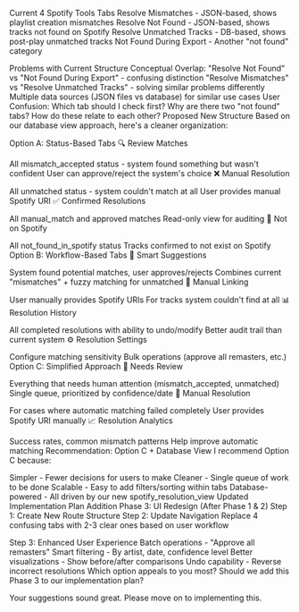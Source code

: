 Current 4 Spotify Tools Tabs
Resolve Mismatches - JSON-based, shows playlist creation mismatches
Resolve Not Found - JSON-based, shows tracks not found on Spotify
Resolve Unmatched Tracks - DB-based, shows post-play unmatched tracks
Not Found During Export - Another "not found" category

Problems with Current Structure
Conceptual Overlap:
"Resolve Not Found" vs "Not Found During Export" - confusing distinction
"Resolve Mismatches" vs "Resolve Unmatched Tracks" - solving similar problems differently
Multiple data sources (JSON files vs database) for similar use cases
User Confusion:
Which tab should I check first?
Why are there two "not found" tabs?
How do these relate to each other?
Proposed New Structure
Based on our database view approach, here's a cleaner organization:

Option A: Status-Based Tabs
🔍 Review Matches

All mismatch_accepted status - system found something but wasn't confident
User can approve/reject the system's choice
❌ Manual Resolution

All unmatched status - system couldn't match at all
User provides manual Spotify URI
✅ Confirmed Resolutions

All manual_match and approved matches
Read-only view for auditing
🚫 Not on Spotify

All not_found_in_spotify status
Tracks confirmed to not exist on Spotify
Option B: Workflow-Based Tabs
🎯 Smart Suggestions

System found potential matches, user approves/rejects
Combines current "mismatches" + fuzzy matching for unmatched
🔧 Manual Linking

User manually provides Spotify URIs
For tracks system couldn't find at all
📊 Resolution History

All completed resolutions with ability to undo/modify
Better audit trail than current system
⚙️ Resolution Settings

Configure matching sensitivity
Bulk operations (approve all remasters, etc.)
Option C: Simplified Approach
🎵 Needs Review

Everything that needs human attention (mismatch_accepted, unmatched)
Single queue, prioritized by confidence/date
🔗 Manual Resolution

For cases where automatic matching failed completely
User provides Spotify URI manually
📈 Resolution Analytics

Success rates, common mismatch patterns
Help improve automatic matching
Recommendation: Option C + Database View
I recommend Option C because:

Simpler - Fewer decisions for users to make
Cleaner - Single queue of work to be done
Scalable - Easy to add filters/sorting within tabs
Database-powered - All driven by our new spotify_resolution_view
Updated Implementation Plan Addition
Phase 3: UI Redesign (After Phase 1 & 2)
Step 1: Create New Route Structure
Step 2: Update Navigation
Replace 4 confusing tabs with 2-3 clear ones based on user workflow

Step 3: Enhanced User Experience
Batch operations - "Approve all remasters"
Smart filtering - By artist, date, confidence level
Better visualizations - Show before/after comparisons
Undo capability - Reverse incorrect resolutions
Which option appeals to you most? Should we add this Phase 3 to our implementation plan?

Your suggestions sound great. Please move on to implementing this.